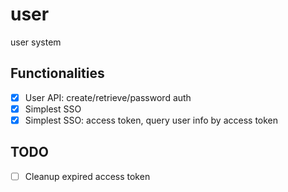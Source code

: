 # user
user system

## Functionalities

* [x] User API: create/retrieve/password auth
* [x] Simplest SSO
* [x] Simplest SSO: access token, query user info by access token

## TODO

* [ ] Cleanup expired access token
